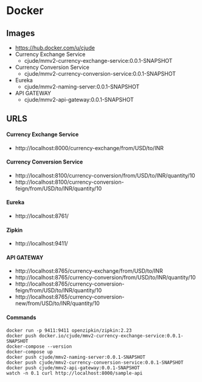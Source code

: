 # Docker

## Images

- https://hub.docker.com/u/cjude
- Currency Exchange Service 
	- cjude/mmv2-currency-exchange-service:0.0.1-SNAPSHOT
- Currency Conversion Service
	- cjude/mmv2-currency-conversion-service:0.0.1-SNAPSHOT
- Eureka
	- cjude/mmv2-naming-server:0.0.1-SNAPSHOT
- API GATEWAY
	- cjude/mmv2-api-gateway:0.0.1-SNAPSHOT

## URLS

#### Currency Exchange Service
- http://localhost:8000/currency-exchange/from/USD/to/INR

#### Currency Conversion Service
- http://localhost:8100/currency-conversion/from/USD/to/INR/quantity/10
- http://localhost:8100/currency-conversion-feign/from/USD/to/INR/quantity/10

#### Eureka
- http://localhost:8761/

#### Zipkin
- http://localhost:9411/

#### API GATEWAY
- http://localhost:8765/currency-exchange/from/USD/to/INR
- http://localhost:8765/currency-conversion/from/USD/to/INR/quantity/10
- http://localhost:8765/currency-conversion-feign/from/USD/to/INR/quantity/10
- http://localhost:8765/currency-conversion-new/from/USD/to/INR/quantity/10

#### Commands
```
docker run -p 9411:9411 openzipkin/zipkin:2.23
docker push docker.io/cjude/mmv2-currency-exchange-service:0.0.1-SNAPSHOT
docker-compose --version
docker-compose up
docker push cjude/mmv2-naming-server:0.0.1-SNAPSHOT
docker push cjude/mmv2-currency-conversion-service:0.0.1-SNAPSHOT
docker push cjude/mmv2-api-gateway:0.0.1-SNAPSHOT
watch -n 0.1 curl http://localhost:8000/sample-api
```